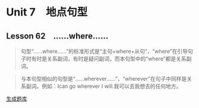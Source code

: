 ﻿ # Unit 7　地点句型
 ## Lesson 62　……where……
 
> 句型“……where……”的标准形式是“主句+where+从句”，“where”在引导句子时有时是关系副词，有时是疑问副词，而本句型中的“where”都是关系副词。

> 与本句型相似的句型是“……wherever……”，“wherever”在句子中同样是关系副词。例如：Ican go wherever I will.我可以去我想去的任何地方。


 [生成题库](./sentence/f062.json)